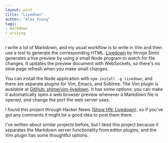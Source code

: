 ```yaml
---
layout: post
title: "Livedown"
author: "Alex Young"
tags: 
- markdown
- writing
---
```


I write a lot of Markdown, and my usual workflow is to write in Vim and then use a tool to generate the corresponding HTML.  [Livedown](https://github.com/shime/livedown) by Hrvoje Šimić generates a live preview by using a small Node program to watch for file changes.  It updates the preview document with WebSockets, so there's no slow page refresh when you make small changes.

You can install the Node application with `npm install -g livedown`, and there are separate plugins for Vim, Emacs, and Sublime.  The Vim plugin is available at [GitHub: shime/vim-livedown](https://github.com/shime/vim-livedown).  It has some options: you can make it automatically open a web browser preview whenever a Markdown file is opened, and change the port the web server uses.

I found this project through Hacker News ([Show HN: Livedown](https://news.ycombinator.com/item?id=8667638)), so if you've got any comments it might be a good idea to post them there.

I've written about similar projects before, but I liked this project because it separates the Markdown server functionality from editor plugins, and the Vim plugin has some thoughtful options.
